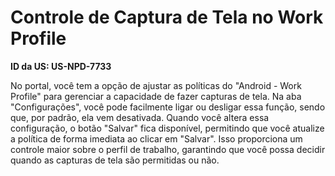# Controle de Captura de Tela no Work Profile

**ID da US: US-NPD-7733**

No portal, você tem a opção de ajustar as políticas do "Android - Work Profile" para gerenciar a capacidade de fazer capturas de tela. Na aba "Configurações", você pode facilmente ligar ou desligar essa função, sendo que, por padrão, ela vem desativada. Quando você altera essa configuração, o botão "Salvar" fica disponível, permitindo que você atualize a política de forma imediata ao clicar em "Salvar". Isso proporciona um controle maior sobre o perfil de trabalho, garantindo que você possa decidir quando as capturas de tela são permitidas ou não.